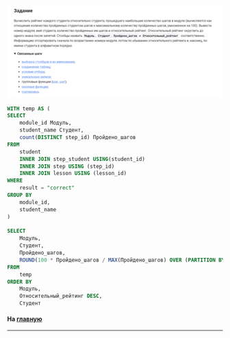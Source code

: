 

<img src="../art/3.5.9.task.png" alt="solution" >

```sql
WITH temp AS (
SELECT
    module_id Модуль,
    student_name Студент,
    count(DISTINCT step_id) Пройдено_шагов
FROM
    student
    INNER JOIN step_student USING(student_id)
    INNER JOIN step USING (step_id)
    INNER JOIN lesson USING (lesson_id)
WHERE
    result = "correct"
GROUP BY
    module_id,
    student_name
)

SELECT
    Модуль,
    Студент,
    Пройдено_шагов,
    ROUND(100 * Пройдено_шагов / MAX(Пройдено_шагов) OVER (PARTITION BY Модуль), 1) Относительный_рейтинг
FROM
    temp
ORDER BY
    Модуль,
    Относительный_рейтинг DESC,
    Студент
```



#### На [главную](https://github.com/BEPb/stepik_sql#readme)

---


